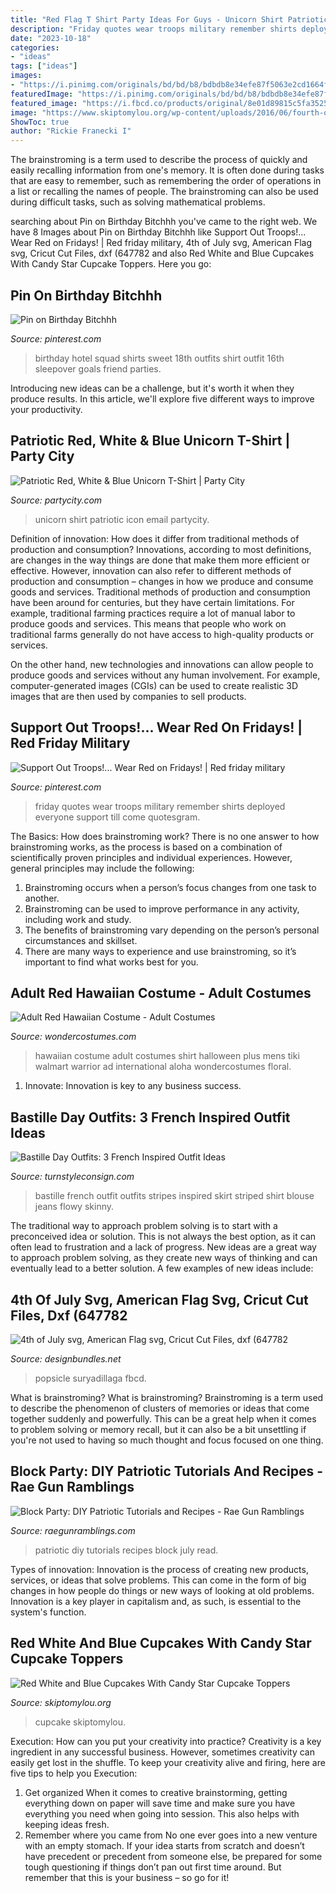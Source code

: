 ```yaml
---
title: "Red Flag T Shirt Party Ideas For Guys - Unicorn Shirt Patriotic Icon Email Partycity"
description: "Friday quotes wear troops military remember shirts deployed everyone support till come quotesgram"
date: "2023-10-18"
categories:
- "ideas"
tags: ["ideas"]
images:
- "https://i.pinimg.com/originals/bd/bd/b8/bdbdb8e34efe87f5063e2cd1664f697b.jpg"
featuredImage: "https://i.pinimg.com/originals/bd/bd/b8/bdbdb8e34efe87f5063e2cd1664f697b.jpg"
featured_image: "https://i.fbcd.co/products/original/8e01d89815c5fa35252e203e43f383dfd67fcff071b378cf663ea90f5e78bb02.jpg"
image: "https://www.skiptomylou.org/wp-content/uploads/2016/06/fourth-of-july-cupcakes-800x1200.jpg"
ShowToc: true
author: "Rickie Franecki I"
---
```



The brainstroming is a term used to describe the process of quickly and easily recalling information from one's memory. It is often done during tasks that are easy to remember, such as remembering the order of operations in a list or recalling the names of people. The brainstroming can also be used during difficult tasks, such as solving mathematical problems.

	

		
searching about Pin on Birthday Bitchhh you've came to the right web. We have 8 Images about Pin on Birthday Bitchhh like Support Out Troops!... Wear Red on Fridays! | Red friday military, 4th of July svg, American Flag svg, Cricut Cut Files, dxf (647782 and also Red White and Blue Cupcakes With Candy Star Cupcake Toppers. Here you go:
		
    
## Pin On Birthday Bitchhh

<img loading=lazy src="https://i.pinimg.com/736x/12/65/af/1265af6a7bffe13117873950a4a3922b--birthday-outfits-birthday-squad-shirts.jpg" onerror="this.onerror=null;this.src='https://tse3.mm.bing.net/th?id=OIP.latuHEhgsqwAWy4nSJjUZgHaFU&amp;pid=15.1';" alt="Pin on Birthday Bitchhh">

_Source: pinterest.com_

>birthday hotel squad shirts sweet 18th outfits shirt outfit 16th sleepover goals friend parties. 

	

Introducing new ideas can be a challenge, but it's worth it when they produce results. In this article, we'll explore five different ways to improve your productivity.

    
## Patriotic Red, White &amp; Blue Unicorn T-Shirt | Party City

<img loading=lazy src="https://partycity6.scene7.com/is/image/PartyCity/_pdp_sq_?$_1000x1000_$&amp;$product=PartyCity/P794588" onerror="this.onerror=null;this.src='https://tse3.mm.bing.net/th?id=OIP.swOVSg9uS3hGqtT3g9asDgHaHa&amp;pid=15.1';" alt="Patriotic Red, White &amp; Blue Unicorn T-Shirt | Party City">

_Source: partycity.com_

>unicorn shirt patriotic icon email partycity. 

	

Definition of innovation: How does it differ from traditional methods of production and consumption?
Innovations, according to most definitions, are changes in the way things are done that make them more efficient or effective. However, innovation can also refer to different methods of production and consumption – changes in how we produce and consume goods and services.
Traditional methods of production and consumption have been around for centuries, but they have certain limitations. For example, traditional farming practices require a lot of manual labor to produce goods and services. This means that people who work on traditional farms generally do not have access to high-quality products or services.

On the other hand, new technologies and innovations can allow people to produce goods and services without any human involvement. For example, computer-generated images (CGIs) can be used to create realistic 3D images that are then used by companies to sell products.

    
## Support Out Troops!... Wear Red On Fridays! | Red Friday Military

<img loading=lazy src="https://i.pinimg.com/originals/bd/bd/b8/bdbdb8e34efe87f5063e2cd1664f697b.jpg" onerror="this.onerror=null;this.src='https://tse1.mm.bing.net/th?id=OIP.WdSyY0jjwSjtQUemAAsLWgHaKX&amp;pid=15.1';" alt="Support Out Troops!... Wear Red on Fridays! | Red friday military">

_Source: pinterest.com_

>friday quotes wear troops military remember shirts deployed everyone support till come quotesgram. 

	

The Basics: How does brainstroming work?
There is no one answer to how brainstroming works, as the process is based on a combination of scientifically proven principles and individual experiences. However, general principles may include the following:
1. Brainstroming occurs when a person’s focus changes from one task to another.
2. Brainstroming can be used to improve performance in any activity, including work and study.
3. The benefits of brainstroming vary depending on the person’s personal circumstances and skillset.
4. There are many ways to experience and use brainstroming, so it’s important to find what works best for you.

    
## Adult Red Hawaiian Costume - Adult Costumes

<img loading=lazy src="http://img.wondercostumes.com/products/12-3/red-hawaiian-costume.jpg" onerror="this.onerror=null;this.src='https://tse4.mm.bing.net/th?id=OIP.X8Fj6rC2XBGJUMMn-iYLKAHaI4&amp;pid=15.1';" alt="Adult Red Hawaiian Costume - Adult Costumes">

_Source: wondercostumes.com_

>hawaiian costume adult costumes shirt halloween plus mens tiki walmart warrior ad international aloha wondercostumes floral. 

	

1. Innovate: Innovation is key to any business success.

    
## Bastille Day Outfits: 3 French Inspired Outfit Ideas

<img loading=lazy src="https://turnstyleconsign.com/wp-content/uploads/2015/07/bastille-day-stripes.jpg" onerror="this.onerror=null;this.src='https://tse1.mm.bing.net/th?id=OIP.3_T1BDcdZdJZK5A7xDRu4gAAAA&amp;pid=15.1';" alt="Bastille Day Outfits: 3 French Inspired Outfit Ideas">

_Source: turnstyleconsign.com_

>bastille french outfit outfits stripes inspired skirt striped shirt blouse jeans flowy skinny. 

	

The traditional way to approach problem solving is to start with a preconceived idea or solution. This is not always the best option, as it can often lead to frustration and a lack of progress. New ideas are a great way to approach problem solving, as they create new ways of thinking and can eventually lead to a better solution. A few examples of new ideas include:

    
## 4th Of July Svg, American Flag Svg, Cricut Cut Files, Dxf (647782

<img loading=lazy src="https://i.fbcd.co/products/original/8e01d89815c5fa35252e203e43f383dfd67fcff071b378cf663ea90f5e78bb02.jpg" onerror="this.onerror=null;this.src='https://tse2.mm.bing.net/th?id=OIP.ilxoAAZuMh-r_UROOySe6gHaE8&amp;pid=15.1';" alt="4th of July svg, American Flag svg, Cricut Cut Files, dxf (647782">

_Source: designbundles.net_

>popsicle suryadillaga fbcd. 

	

What is brainstroming?
What is brainstroming? Brainstroming is a term used to describe the phenomenon of clusters of memories or ideas that come together suddenly and powerfully. This can be a great help when it comes to problem solving or memory recall, but it can also be a bit unsettling if you're not used to having so much thought and focus focused on one thing.

    
## Block Party: DIY Patriotic Tutorials And Recipes - Rae Gun Ramblings

<img loading=lazy src="https://www.raegunramblings.com/wp-content/uploads/2015/05/Patriotic-Ideas-700x1765.jpg" onerror="this.onerror=null;this.src='https://tse1.mm.bing.net/th?id=OIP.KpGIJXCbbWXMioB4i1gYIAHaSr&amp;pid=15.1';" alt="Block Party: DIY Patriotic Tutorials and Recipes - Rae Gun Ramblings">

_Source: raegunramblings.com_

>patriotic diy tutorials recipes block july read. 

	

Types of innovation:
Innovation is the process of creating new products, services, or ideas that solve problems. This can come in the form of big changes in how people do things or new ways of looking at old problems. Innovation is a key player in capitalism and, as such, is essential to the system's function.

    
## Red White And Blue Cupcakes With Candy Star Cupcake Toppers

<img loading=lazy src="https://www.skiptomylou.org/wp-content/uploads/2016/06/fourth-of-july-cupcakes-800x1200.jpg" onerror="this.onerror=null;this.src='https://tse2.mm.bing.net/th?id=OIP.ygn-R_OPhN9xKkd1T1UozgHaLH&amp;pid=15.1';" alt="Red White and Blue Cupcakes With Candy Star Cupcake Toppers">

_Source: skiptomylou.org_

>cupcake skiptomylou. 

	

Execution: How can you put your creativity into practice?
Creativity is a key ingredient in any successful business. However, sometimes creativity can easily get lost in the shuffle. To keep your creativity alive and firing, here are five tips to help you Execution:
1. Get organized
When it comes to creative brainstorming, getting everything down on paper will save time and make sure you have everything you need when going into session. This also helps with keeping ideas fresh.
2. Remember where you came from
No one ever goes into a new venture with an empty stomach. If your idea starts from scratch and doesn’t have precedent or precedent from someone else, be prepared for some tough questioning if things don’t pan out first time around. But remember that this is your business – so go for it!

